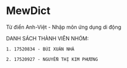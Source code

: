 # MewDict
Từ điển Anh-Việt - Nhập môn ứng dụng di động

DANH SÁCH THÀNH VIÊN NHÓM:

	1. 17520834 - BÙI XUÂN NHÃ

	2. 17520927 - NGUYỄN THỊ KIM PHƯƠNG

